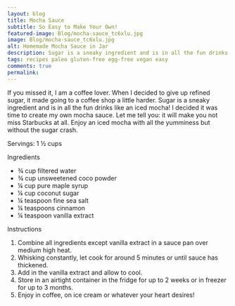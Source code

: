 ```yaml
---
layout: blog
title: Mocha Sauce
subtitle: So Easy to Make Your Own!
featured-image: Blog/mocha-sauce_tc6xlu.jpg
image: Blog/mocha-sauce_tc6xlu.jpg
alt: Homemade Mocha Sauce in Jar
description: Sugar is a sneaky ingredient and is in all the fun drinks like an iced mocha I decided it was time to create my own mocha sauce. Let me tell you- it will make you not miss Starbucks at all. Enjoy an iced mocha with all the yumminess but without the sugar crash.
tags: recipes paleo gluten-free egg-free vegan easy
comments: true
permalink:
---
```

If you missed it, I am a coffee lover. When I decided to give up refined sugar, it made going to a coffee shop a little harder. Sugar is a sneaky ingredient and is in all the fun drinks like an iced mocha!
I decided it was time to create my own mocha sauce. Let me tell you: it will make you not miss Starbucks at all. Enjoy an iced mocha with all the yumminess but without the sugar crash.

Servings: 1 ½ cups

Ingredients
* ¾ cup filtered water
* ¾ cup unsweetened coco powder
* ¼ cup pure maple syrup
* ¼ cup coconut sugar
* ¼ teaspoon fine sea salt
* ¼ teaspoons cinnamon
* ¼ teaspoon vanilla extract

Instructions
1. Combine all ingredients except vanilla extract in a sauce pan over medium high heat.
2. Whisking constantly, let cook for around 5 minutes or until sauce has thickened.
3. Add in the vanilla extract and allow to cool.
4. Store in an airtight container in the fridge for up to 2 weeks or in freezer for up to 3 months.
5. Enjoy in coffee, on ice cream or whatever your heart desires!

